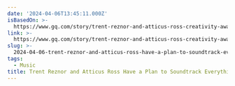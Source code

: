 ```yaml
---
date: '2024-04-06T13:45:11.000Z'
isBasedOn: >-
  https://www.gq.com/story/trent-reznor-and-atticus-ross-creativity-awards-profile
link: >-
  https://www.gq.com/story/trent-reznor-and-atticus-ross-creativity-awards-profile
slug: >-
  2024-04-06-trent-reznor-and-atticus-ross-have-a-plan-to-soundtrack-everything-or-gq
tags:
  - Music
title: Trent Reznor and Atticus Ross Have a Plan to Soundtrack Everything | GQ
---
```


